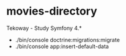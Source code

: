 # movies-directory
Tekoway - Study Symfony 4.*

* ./bin/console doctrine:migrations:migrate
* ./bin/console app:insert-default-data
